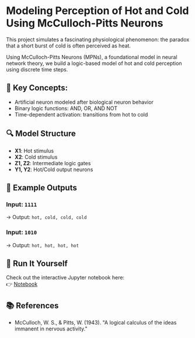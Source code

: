 # Modeling Perception of Hot and Cold Using McCulloch-Pitts Neurons

This project simulates a fascinating physiological phenomenon: the paradox that a short burst of cold is often perceived as heat.

Using McCulloch-Pitts Neurons (MPNs), a foundational model in neural network theory, we build a logic-based model of hot and cold perception using discrete time steps.

## 🧠 Key Concepts:
- Artificial neuron modeled after biological neuron behavior
- Binary logic functions: AND, OR, AND NOT
- Time-dependent activation: transitions from hot to cold

## 🔍 Model Structure
- **X1**: Hot stimulus  
- **X2**: Cold stimulus  
- **Z1, Z2**: Intermediate logic gates  
- **Y1, Y2**: Hot/Cold output neurons

## 🧪 Example Outputs

### Input: `1111`  
→ Output: `hot, cold, cold, cold`

### Input: `1010`  
→ Output: `hot, hot, hot, hot`

## 📓 Run It Yourself
Check out the interactive Jupyter notebook here:  
👉 [Notebook](https://github.com/udisinghania/hot_cold_perception/blob/master/hot_cold_final_interactive.ipynb)

## 📚 References
- McCulloch, W. S., & Pitts, W. (1943). "A logical calculus of the ideas immanent in nervous activity."
